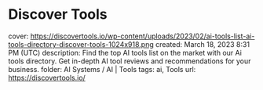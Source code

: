# Discover Tools

cover: https://discovertools.io/wp-content/uploads/2023/02/ai-tools-list-ai-tools-directory-discover-tools-1024x918.png
created: March 18, 2023 8:31 PM (UTC)
description: Find the top AI tools list on the market with our Ai tools directory. Get in-depth AI tool reviews and recommendations for your business.
folder: AI Systems / AI | Tools
tags: ai, Tools
url: https://discovertools.io/